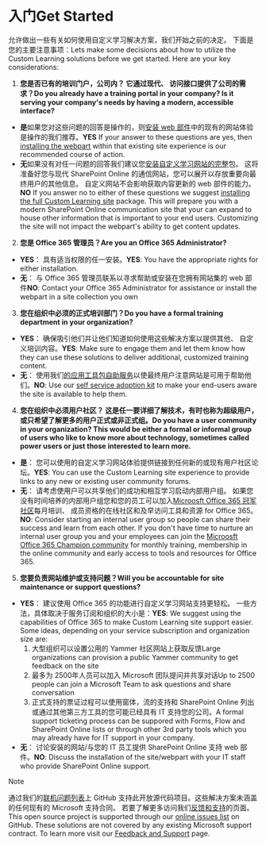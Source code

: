 # <a name="get-started"></a><span data-ttu-id="211cc-101">入门</span><span class="sxs-lookup"><span data-stu-id="211cc-101">Get Started</span></span>

<span data-ttu-id="211cc-p101">允许做出一些有关如何使用自定义学习解决方案，我们开始之前的决定。 下面是您的主要注意事项：</span><span class="sxs-lookup"><span data-stu-id="211cc-p101">Lets make some decisions about how to utilize the Custom Learning solutions before we get started.  Here are your key considerations:</span></span>

1. <span data-ttu-id="211cc-104">**您是否已有的培训门户，公司内？ 它通过现代、 访问接口提供了公司的需求？**</span><span class="sxs-lookup"><span data-stu-id="211cc-104">**Do you already have a training portal in your company?  Is it serving your company's needs by having a modern, accessible interface?**</span></span>

- <span data-ttu-id="211cc-105">**是**如果您对这些问题的回答是操作的，则[安装 web 部件](installwebpart.md)中的现有的网站体验是操作的我们推荐。</span><span class="sxs-lookup"><span data-stu-id="211cc-105">**YES** If your answer to these questions are yes, then [installing the webpart](installwebpart.md) within that existing site experience is our recommended course of action.</span></span>
- <span data-ttu-id="211cc-p102">**无**如果没有对任一问题的回答我们建议您[安装自定义学习网站的完整](installsitepackage.md)包。 这将准备好您与现代 SharePoint Online 的通信网站，您可以展开以存放重要向最终用户的其他信息。 自定义网站不会影响获取内容更新的 web 部件的能力。</span><span class="sxs-lookup"><span data-stu-id="211cc-p102">**NO** If you answer no to either of these questions we suggest [installing the full Custom Learning site](installsitepackage.md) package.  This will prepare you with a modern SharePoint Online communication site that your can expand to house other information that is important to your end users.  Customizing the site will not impact the webpart's ability to get content updates.</span></span> 

2. <span data-ttu-id="211cc-109">**您是 Office 365 管理员？**</span><span class="sxs-lookup"><span data-stu-id="211cc-109">**Are you an Office 365 Administrator?**</span></span>

- <span data-ttu-id="211cc-110">**YES**： 具有适当权限的任一安装。</span><span class="sxs-lookup"><span data-stu-id="211cc-110">**YES**:  You have the appropriate rights for either installation.</span></span>
- <span data-ttu-id="211cc-111">**无**： 与 Office 365 管理员联系以寻求帮助或安装在您拥有网站集的 web 部件</span><span class="sxs-lookup"><span data-stu-id="211cc-111">**NO**: Contact your Office 365 Administrator for assistance or install the webpart in a site collection you own</span></span>

3. <span data-ttu-id="211cc-112">**您在组织中必须的正式培训部门？**</span><span class="sxs-lookup"><span data-stu-id="211cc-112">**Do you have a formal training department in your organization?**</span></span>

- <span data-ttu-id="211cc-113">**YES**： 确保吸引他们并让他们知道如何使用这些解决方案以提供其他、 自定义培训内容。</span><span class="sxs-lookup"><span data-stu-id="211cc-113">**YES**:  Make sure to engage them and let them know how they can use these solutions to deliver additional, customized training content.</span></span>
- <span data-ttu-id="211cc-114">**无**： 使用我们[的应用工具包自助服务](driveadoption.md)以使最终用户注意网站是可用于帮助他们。</span><span class="sxs-lookup"><span data-stu-id="211cc-114">**NO**:  Use our [self service adoption kit](driveadoption.md) to make your end-users aware the site is available to help them.</span></span>

4. <span data-ttu-id="211cc-115">**您在组织中必须用户社区？ 这是任一要详细了解技术，有时也称为超级用户，或只希望了解更多的用户正式或非正式组。**</span><span class="sxs-lookup"><span data-stu-id="211cc-115">**Do you have a user community in your organization?  This would be either a formal or informal group of users who like to know more about technology, sometimes called power users or just those interested to learn more.**</span></span>

- <span data-ttu-id="211cc-116">**是**： 您可以使用的自定义学习网站体验提供链接到任何新的或现有用户社区论坛。</span><span class="sxs-lookup"><span data-stu-id="211cc-116">**YES**:  You can use the Custom Learning site experience to provide links to any new or existing user community forums.</span></span>
- <span data-ttu-id="211cc-p103">**无**： 请考虑使用户可以共享他们的成功和相互学习启动内部用户组。 如果您没有时间培养的内部用户组您和您的员工可以加入[Microosft Office 365 冠军社区](https://aka.ms/O365Champions)每月培训、 成员资格的在线社区和及早访问工具和资源 for Office 365。</span><span class="sxs-lookup"><span data-stu-id="211cc-p103">**NO**:  Consider starting an internal user group so people can share their success and learn from each other.  If you don't have time to nurture an internal user group you and your employees can join the [Microosft Office 365 Champion community](https://aka.ms/O365Champions) for monthly training, membership in the online community and early access to tools and resources for Office 365.</span></span>

5.  <span data-ttu-id="211cc-119">**您要负责网站维护或支持问题？**</span><span class="sxs-lookup"><span data-stu-id="211cc-119">**Will you be accountable for site maintenance or support questions?**</span></span>

- <span data-ttu-id="211cc-p104">**YES**： 建议使用 Office 365 的功能进行自定义学习网站支持更轻松。 一些方法，具体取决于服务订阅和组织的大小是：</span><span class="sxs-lookup"><span data-stu-id="211cc-p104">**YES**: We suggest using the capabilities of Office 365 to make Custom Learning site support easier.  Some ideas, depending on your service subscription and organization size are:</span></span>
    1. <span data-ttu-id="211cc-122">大型组织可以设置公用的 Yammer 社区网站上获取反馈</span><span class="sxs-lookup"><span data-stu-id="211cc-122">Large organizations can provision a public Yammer community to get feedback on the site</span></span>
    2. <span data-ttu-id="211cc-123">最多为 2500年人员可以加入 Microsoft 团队提问并共享对话</span><span class="sxs-lookup"><span data-stu-id="211cc-123">Up to 2500 people can join a Microsoft Team to ask questions and share conversation</span></span>
    3. <span data-ttu-id="211cc-124">正式支持的票证过程可以使用窗体，流的支持和 SharePoint Online 列出或通过其他第三方工具的您可能已经具有 IT 支持您的公司。</span><span class="sxs-lookup"><span data-stu-id="211cc-124">A formal support ticketing process can be suppored with Forms, Flow and SharePoint Online lists or through other 3rd party tools which you may already have for IT support in your company.</span></span> 
- <span data-ttu-id="211cc-125">**无**： 讨论安装的网站/与您的 IT 员工提供 SharePoint Online 支持 web 部件。</span><span class="sxs-lookup"><span data-stu-id="211cc-125">**NO**:  Discuss the installation of the site/webpart with your IT staff who provide SharePoint Online support.</span></span>  

> [!NOTE]
> <span data-ttu-id="211cc-p105">通过我们的[联机问题列表](https://github.com/MicrosoftDocs/OfficeDocs-CustomLearning-pr/issues)上 GitHub 支持此开放源代码项目。这些解决方案未涵盖的任何现有的 Microsoft 支持合同。 若要了解更多访问我们[反馈和支持](feedback.md)的页面。</span><span class="sxs-lookup"><span data-stu-id="211cc-p105">This open source project is supported through our [online issues list](https://github.com/MicrosoftDocs/OfficeDocs-CustomLearning-pr/issues) on GitHub. These solutions are not covered by any existing Microsoft support contract.  To learn more visit our [Feedback and Support](feedback.md) page.</span></span>
